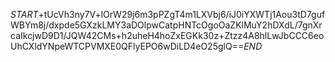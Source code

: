 $START$+tUcVh3ny7V+lOrW29j6m3pPZgT4m1LXVbj6/iJ0iYXWTj1Aou3tD7gufWBYm8j/dxpde5GXzkLMY3aDOlpwCatpHNTcOgoOaZKlMuY2hDXdL/7gnXrcaIkcjwD9D1/JQW42CMs+h2uheH4hoZxEGKk30z+Ztzz4A8hlLwJbCCC6eoUhCXldYNpeWTCPVMXE0QFlyEPO6wDiLD4eO25glQ==$END$